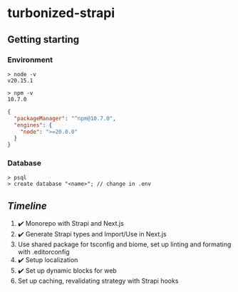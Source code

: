 # turbonized-strapi

## Getting starting

### Environment

```shell
> node -v
v20.15.1
```

```shell
> npm -v
10.7.0
```

```json
{
  "packageManager": "^npm@10.7.0",
  "engines": {
    "node": ">=20.0.0"
  }
}
```

### Database

```shell
> psql
> create database "<name>"; // change in .env
```

## _Timeline_

1. ✔️ Monorepo with Strapi and Next.js
2. ✔️ Generate Strapi types and Import/Use in Next.js
3. Use shared package for tsconfig and biome, set up linting and formating with .editorconfig
4. ✔️ Setup localization
5. ✔️ Set up dynamic blocks for web
6. Set up caching, revalidating strategy with Strapi hooks
